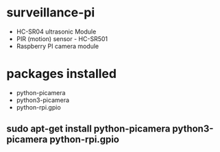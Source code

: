 # surveillance-pi

*  HC-SR04 ultrasonic Module
*  PIR (motion) sensor - HC-SR501
*  Raspberry PI camera module

# packages installed
* python-picamera
* python3-picamera
* python-rpi.gpio

## sudo apt-get install python-picamera python3-picamera python-rpi.gpio
